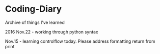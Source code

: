 # Coding-Diary
Archive of things I've learned

2016
Nov.22 - working through python syntax

Nov.15 - learning controlflow today. Please address formatting return from print


         
